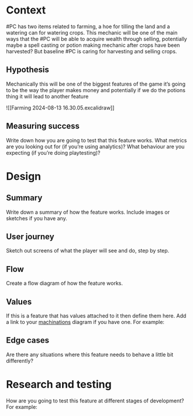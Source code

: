 # Context
#PC has two items related to farming, a hoe for tilling the land and a watering can for watering crops. This mechanic will be one of the main ways that the #PC will be able to acquire wealth through selling, potentially maybe a spell casting or potion making mechanic after crops have been harvested? But baseline #PC is caring for harvesting and selling crops.
## Hypothesis
Mechanically this will be one of the biggest features of the game it’s going to be the way the player makes money and potentially if we do the potions thing it will lead to another feature

![[Farming 2024-08-13 16.30.05.excalidraw]]
## Measuring success
Write down how you are going to test that this feature works. What metrics are you looking out for (if you’re using analytics)? What behaviour are you expecting (if you’re doing playtesting)?
# Design
## Summary
Write down a summary of how the feature works. Include images or sketches if you have any.
## User journey
Sketch out screens of what the player will see and do, step by step.
## Flow
Create a flow diagram of how the feature works.
## Values
If this is a feature that has values attached to it then define them here.
Add a link to your [machinations](https://machinations.io/) diagram if you have one.
For example:
## Edge cases
Are there any situations where this feature needs to behave a little bit differently?
# Research and testing
How are you going to test this feature at different stages of development?
For example: